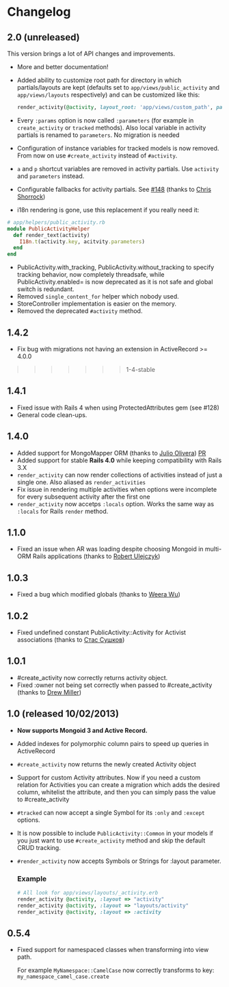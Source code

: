 # Changelog

## 2.0 (unreleased)

This version brings a lot of API changes and improvements.

* More and better documentation!
* Added ability to customize root path for directory in which partials/layouts are kept (defaults set to `app/views/public_activity` and `app/views/layouts` respectively) and can be customized like this:

  ```ruby
  render_activity(@activity, layout_root: 'app/views/custom_path', partial_path: 'app/views/left_nav/public_activity')
  ```

* Every `:params` option is now called `:parameters` (for example in `create_activity` or `tracked` methods). Also local variable in activity partials is renamed to `parameters`. No migration is needed
* Configuration of instance variables for tracked models is now removed. From now on use `#create_activity` instead of `#activity`.
* `a` and `p` shortcut variables are removed in activity partials. Use `activity` and `parameters` instead.

* Configurable fallbacks for activity partials. See [#148](https://github.com/pokonski/public_activity/pull/148) (thanks to [Chris Shorrock](https://github.com/shorrockin))

* i18n rendering is gone, use this replacement if you really need it:

```rb
# app/helpers/public_activity.rb
module PublicActivityHelper
  def render_text(activity)
    I18n.t(activity.key, acitvity.parameters)
  end
end
```

* PublicActivity.with_tracking, PublicActivity.without_tracking to specify
  tracking behavior, now completely threadsafe, while PublicActivity.enabled=
  is now deprecated as it is not safe and global switch is redundant.
* Removed `single_content_for` helper which nobody used.
* StoreController implementation is easier on the memory.
* Removed the deprecated `#activity` method.

## 1.4.2

* Fix bug with migrations not having an extension in ActiveRecord >= 4.0.0
>>>>>>> 1-4-stable

## 1.4.1

* Fixed issue with Rails 4 when using ProtectedAttributes gem (see #128)
* General code clean-ups.

## 1.4.0

* Added support for MongoMapper ORM (thanks to [Julio Olivera](https://github.com/julioolvr)) [PR](https://github.com/pokonski/public_activity/pull/101)
* Added support for stable **Rails 4.0** while keeping compatibility with Rails 3.X
* `render_activity` can now render collections of activities instead of just a single one. Also aliased as `render_activities`
* Fix issue in rendering multiple activities when options were incomplete for every subsequent activity after the first one
* `render_activity` now accetps `:locals` option. Works the same way as `:locals` for Rails `render` method.

## 1.1.0

* Fixed an issue when AR was loading despite choosing Mongoid in multi-ORM Rails applications (thanks to [Robert Ulejczyk](https://github.com/robuye))

## 1.0.3

* Fixed a bug which modified globals (thanks to [Weera Wu](https://github.com/wulab))

## 1.0.2

* Fixed undefined constant PublicActivity::Activity for Activist associations (thanks to [Стас Сушков](https://github.com/stas))

## 1.0.1

* #create_activity now correctly returns activity object.
* Fixed :owner not being set correctly when passed to #create_activity (thanks to [Drew Miller](https://github.com/mewdriller))

## 1.0 (released 10/02/2013)

* **Now supports Mongoid 3 and Active Record.**
* Added indexes for polymorphic column pairs to speed up queries in ActiveRecord
* `#create_activity` now returns the newly created Activity object
* Support for custom Activity attributes. Now if you need a custom relation for Activities you can
  create a migration which adds the desired column, whitelist the attribute, and then you can simply pass the value to #create_activity
* `#tracked` can now accept a single Symbol for its `:only` and `:except` options.
* It is now possible to include `PublicActivity::Common` in your models if you just want to use `#create_activity` method
  and skip the default CRUD tracking.
* `#render_activity` now accepts Symbols or Strings for :layout parameter.
  ### Example

  ```ruby
  # All look for app/views/layouts/_activity.erb
  render_activity @activity, :layout => "activity"
  render_activity @activity, :layout => "layouts/activity"
  render_activity @activity, :layout => :activity
  ```
## 0.5.4

* Fixed support for namespaced classes when transforming into view path.

  For example `MyNamespace::CamelCase` now correctly transforms to key: `my_namespace_camel_case.create`
